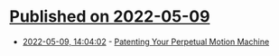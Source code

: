 # [Published on 2022-05-09](index.md)

* [2022-05-09, 14:04:02](https://news.ycombinator.com/item?id=31314122) - [Patenting Your Perpetual Motion Machine](https://unmakeme.com/2022/05/09/patenting-your-perpetual-motion-machine/)
